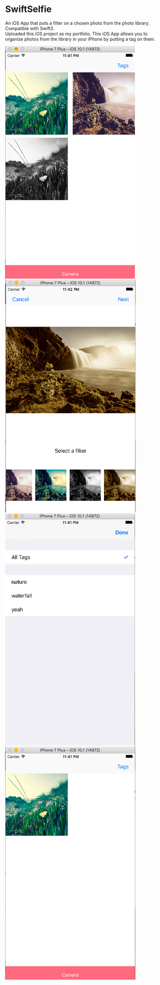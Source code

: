 # SwiftSelfie

An iOS App that puts a filter on a chosen photo from the photo library. Compatible with Swift3.  
Uploaded this iOS project as my portfolio.
This iOS App allows you to organize photos from the library in your iPhone by putting a tag on them.

![SwiftSelfie1](ImagesForReadMe/SwiftSelfie1.png)
![SwiftSelfie4](ImagesForReadMe/SwiftSelfie4.png)
![SwiftSelfie2](ImagesForReadMe/SwiftSelfie2.png)
![SwiftSelfie3](ImagesForReadMe/SwiftSelfie3.png)

